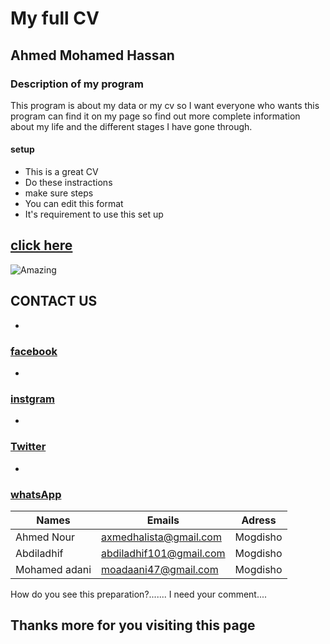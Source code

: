 
# My full CV


## Ahmed Mohamed Hassan

### Description of my program

This program is about my data or my cv so I want everyone who wants this program can find it on my page so find out more complete information about my life and the different stages I have gone through.


#### setup
 * This is a great CV
 * Do these instractions
 * make sure steps
 * You can edit this format
 * It's requirement to use this set up

## [click here](https://github.com/halista11/my_project )


![Amazing](https://pbs.twimg.com/profile_images/1437254724940701697/5FUUD2Py_400x400.jpg)

## CONTACT US
  *

### [facebook](https://www.facebook.com/profile.php?id=100024294669482)
  *
### [instgram](https://www.instagram.com/i_am_halista/)
  *
### [Twitter](https://twitter.com/home)
  *
### [whatsApp](+252616770820)



| Names| Emails| Adress|
|----------|-----------------------|-------------|
|Ahmed Nour|axmedhalista@gmail.com | Mogdisho|
|Abdiladhif|abdiladhif101@gmail.com|Mogdisho|
|Mohamed adani|moadaani47@gmail.com|Mogdisho|


How do you see this preparation?.......
I need your comment....

## Thanks more for you visiting this page
